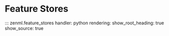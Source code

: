 # Feature Stores

::: zenml.feature_stores
    handler: python
    rendering:
      show_root_heading: true
      show_source: true
